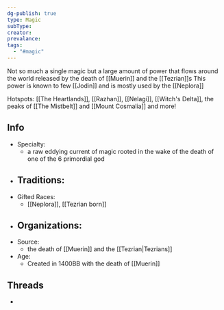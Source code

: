 ```yaml
---
dg-publish: true
type: Magic
subType: 
creator: 
prevalance: 
tags:
  - "#magic"
---
```

Not so much a single magic but a large amount of power that flows around the world released by the death of [[Muerin]] and the [[Tezrian]]s  This power is known to few [[Jodin]] and is mostly used by the [[Neplora]]

Hotspots: [[The Heartlands]], [[Razhan]], [[Nelagi]], [[Witch's Delta]], the peaks of [[The Mistbelt]] and [[Mount Cosmalia]] and more!
## Info
- Specialty:
	-  a raw eddying current of magic rooted in the wake of the death of one of the 6 primordial god
- Traditions:
	- 
- Gifted Races:
	- [[Neplora]], [[Tezrian born]]
- Organizations:
	- 
- Source:
	- the death of [[Muerin]] and the [[Tezrian|Tezrians]]
- Age:
	- Created in 1400BB with the death of [[Muerin]] 

## Threads
- 